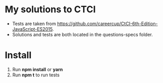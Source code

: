 # My solutions to CTCI
- Tests are taken from https://github.com/careercup/CtCI-6th-Edition-JavaScript-ES2015.
- Solutions and tests are both located in the questions-specs folder.

# Install
1. Run __npm install__ or __yarn__
2. Run __npm t__ to run tests
